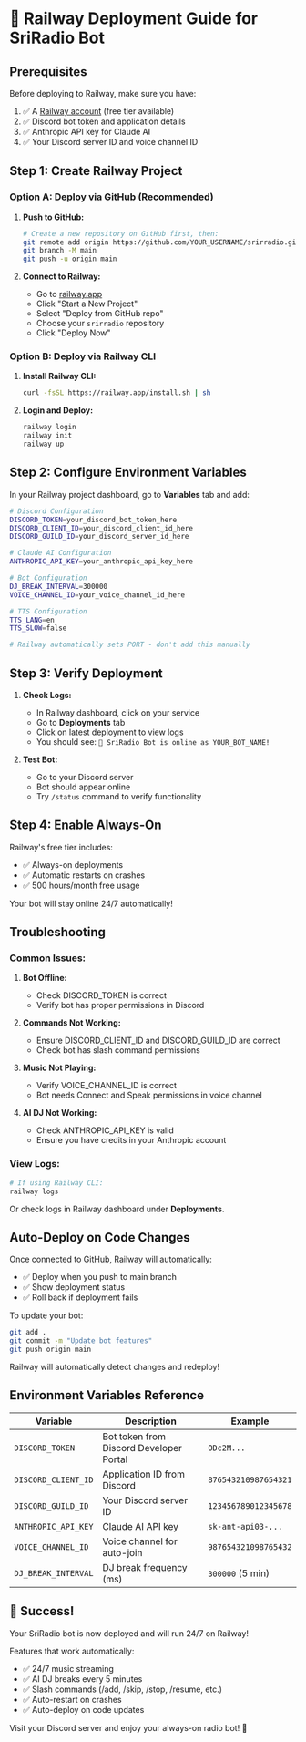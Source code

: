 # 🚀 Railway Deployment Guide for SriRadio Bot

## Prerequisites

Before deploying to Railway, make sure you have:

1. ✅ A [Railway account](https://railway.app) (free tier available)
2. ✅ Discord bot token and application details
3. ✅ Anthropic API key for Claude AI
4. ✅ Your Discord server ID and voice channel ID

## Step 1: Create Railway Project

### Option A: Deploy via GitHub (Recommended)

1. **Push to GitHub:**
   ```bash
   # Create a new repository on GitHub first, then:
   git remote add origin https://github.com/YOUR_USERNAME/srirradio.git
   git branch -M main
   git push -u origin main
   ```

2. **Connect to Railway:**
   - Go to [railway.app](https://railway.app)
   - Click "Start a New Project"
   - Select "Deploy from GitHub repo"
   - Choose your `srirradio` repository
   - Click "Deploy Now"

### Option B: Deploy via Railway CLI

1. **Install Railway CLI:**
   ```bash
   curl -fsSL https://railway.app/install.sh | sh
   ```

2. **Login and Deploy:**
   ```bash
   railway login
   railway init
   railway up
   ```

## Step 2: Configure Environment Variables

In your Railway project dashboard, go to **Variables** tab and add:

```bash
# Discord Configuration
DISCORD_TOKEN=your_discord_bot_token_here
DISCORD_CLIENT_ID=your_discord_client_id_here
DISCORD_GUILD_ID=your_discord_server_id_here

# Claude AI Configuration
ANTHROPIC_API_KEY=your_anthropic_api_key_here

# Bot Configuration
DJ_BREAK_INTERVAL=300000
VOICE_CHANNEL_ID=your_voice_channel_id_here

# TTS Configuration
TTS_LANG=en
TTS_SLOW=false

# Railway automatically sets PORT - don't add this manually
```

## Step 3: Verify Deployment

1. **Check Logs:**
   - In Railway dashboard, click on your service
   - Go to **Deployments** tab
   - Click on latest deployment to view logs
   - You should see: `🎵 SriRadio Bot is online as YOUR_BOT_NAME!`

2. **Test Bot:**
   - Go to your Discord server
   - Bot should appear online
   - Try `/status` command to verify functionality

## Step 4: Enable Always-On

Railway's free tier includes:
- ✅ Always-on deployments
- ✅ Automatic restarts on crashes
- ✅ 500 hours/month free usage

Your bot will stay online 24/7 automatically!

## Troubleshooting

### Common Issues:

1. **Bot Offline:**
   - Check DISCORD_TOKEN is correct
   - Verify bot has proper permissions in Discord

2. **Commands Not Working:**
   - Ensure DISCORD_CLIENT_ID and DISCORD_GUILD_ID are correct
   - Check bot has slash command permissions

3. **Music Not Playing:**
   - Verify VOICE_CHANNEL_ID is correct
   - Bot needs Connect and Speak permissions in voice channel

4. **AI DJ Not Working:**
   - Check ANTHROPIC_API_KEY is valid
   - Ensure you have credits in your Anthropic account

### View Logs:
```bash
# If using Railway CLI:
railway logs
```

Or check logs in Railway dashboard under **Deployments**.

## Auto-Deploy on Code Changes

Once connected to GitHub, Railway will automatically:
- ✅ Deploy when you push to main branch
- ✅ Show deployment status
- ✅ Roll back if deployment fails

To update your bot:
```bash
git add .
git commit -m "Update bot features"
git push origin main
```

Railway will automatically detect changes and redeploy!

## Environment Variables Reference

| Variable | Description | Example |
|----------|-------------|---------|
| `DISCORD_TOKEN` | Bot token from Discord Developer Portal | `ODc2M...` |
| `DISCORD_CLIENT_ID` | Application ID from Discord | `876543210987654321` |
| `DISCORD_GUILD_ID` | Your Discord server ID | `123456789012345678` |
| `ANTHROPIC_API_KEY` | Claude AI API key | `sk-ant-api03-...` |
| `VOICE_CHANNEL_ID` | Voice channel for auto-join | `987654321098765432` |
| `DJ_BREAK_INTERVAL` | DJ break frequency (ms) | `300000` (5 min) |

## 🎉 Success!

Your SriRadio bot is now deployed and will run 24/7 on Railway!

Features that work automatically:
- ✅ 24/7 music streaming
- ✅ AI DJ breaks every 5 minutes  
- ✅ Slash commands (/add, /skip, /stop, /resume, etc.)
- ✅ Auto-restart on crashes
- ✅ Auto-deploy on code updates

Visit your Discord server and enjoy your always-on radio bot! 🎵 